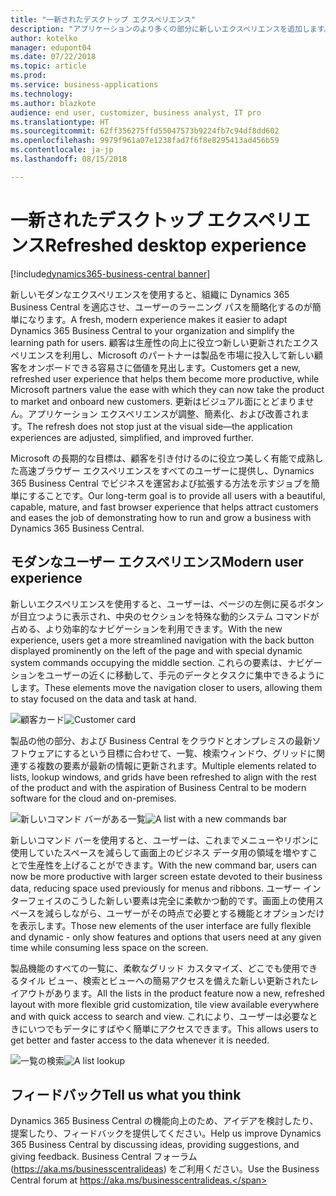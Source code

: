 ```yaml
---
title: "一新されたデスクトップ エクスペリエンス"
description: "アプリケーションのより多くの部分に新しいエクスペリエンスを追加します。"
author: kotelko
manager: edupont04
ms.date: 07/22/2018
ms.topic: article
ms.prod: 
ms.service: business-applications
ms.technology: 
ms.author: blazkote
audience: end user, customizer, business analyst, IT pro
ms.translationtype: HT
ms.sourcegitcommit: 62ff356275ffd55047573b9224fb7c94df8dd602
ms.openlocfilehash: 9979f961a07e1238fad7f6f8e8295413ad456b59
ms.contentlocale: ja-jp
ms.lasthandoff: 08/15/2018

---
```


# <a name="refreshed-desktop-experience"></a><span data-ttu-id="e1ced-103">一新されたデスクトップ エクスペリエンス</span><span class="sxs-lookup"><span data-stu-id="e1ced-103">Refreshed desktop experience</span></span>

[!include[dynamics365-business-central banner](../includes/dynamics365-business-central.md)]



<span data-ttu-id="e1ced-104">新しいモダンなエクスペリエンスを使用すると、組織に Dynamics 365 Business Central を適応させ、ユーザーのラーニング パスを簡略化するのが簡単になります。</span><span class="sxs-lookup"><span data-stu-id="e1ced-104">A fresh, modern experience makes it easier to adapt Dynamics 365 Business Central to your organization and simplify the learning path for users.</span></span> <span data-ttu-id="e1ced-105">顧客は生産性の向上に役立つ新しい更新されたエクスペリエンスを利用し、Microsoft のパートナーは製品を市場に投入して新しい顧客をオンボードできる容易さに価値を見出します。</span><span class="sxs-lookup"><span data-stu-id="e1ced-105">Customers get a new, refreshed user experience that helps them become more productive, while Microsoft partners value the ease with which they can now take the product to market and onboard new customers.</span></span> <span data-ttu-id="e1ced-106">更新はビジュアル面にとどまりません。アプリケーション エクスペリエンスが調整、簡素化、および改善されます。</span><span class="sxs-lookup"><span data-stu-id="e1ced-106">The refresh does not stop just at the visual side—the application experiences are adjusted, simplified, and improved further.</span></span>

<span data-ttu-id="e1ced-107">Microsoft の長期的な目標は、顧客を引き付けるのに役立つ美しく有能で成熟した高速ブラウザー エクスペリエンスをすべてのユーザーに提供し、Dynamics 365 Business Central でビジネスを運営および拡張する方法を示すジョブを簡単にすることです。</span><span class="sxs-lookup"><span data-stu-id="e1ced-107">Our long-term goal is to provide all users with a beautiful, capable, mature, and fast browser experience that helps attract customers and eases the job of demonstrating how to run and grow a business with Dynamics 365 Business Central.</span></span>

## <a name="modern-user-experience"></a><span data-ttu-id="e1ced-108">モダンなユーザー エクスペリエンス</span><span class="sxs-lookup"><span data-stu-id="e1ced-108">Modern user experience</span></span>

<span data-ttu-id="e1ced-109">新しいエクスペリエンスを使用すると、ユーザーは、ページの左側に戻るボタンが目立つように表示され、中央のセクションを特殊な動的システム コマンドが占める、より効率的なナビゲーションを利用できます。</span><span class="sxs-lookup"><span data-stu-id="e1ced-109">With the new experience, users get a more streamlined navigation with the back button displayed prominently on the left of the page and with special dynamic system commands occupying the middle section.</span></span> <span data-ttu-id="e1ced-110">これらの要素は、ナビゲーションをユーザーの近くに移動して、手元のデータとタスクに集中できるようにします。</span><span class="sxs-lookup"><span data-stu-id="e1ced-110">These elements move the navigation closer to users, allowing them to stay focused on the data and task at hand.</span></span>

<span data-ttu-id="e1ced-111">![顧客カード](media/customer-card2.png "顧客カードの例")</span><span class="sxs-lookup"><span data-stu-id="e1ced-111">![Customer card](media/customer-card2.png "An example of a customer card")</span></span>

<span data-ttu-id="e1ced-112">製品の他の部分、および Business Central をクラウドとオンプレミスの最新ソフトウェアにするという目標に合わせて、一覧、検索ウィンドウ、グリッドに関連する複数の要素が最新の情報に更新されます。</span><span class="sxs-lookup"><span data-stu-id="e1ced-112">Multiple elements related to lists, lookup windows, and grids have been refreshed to align with the rest of the product and with the aspiration of Business Central to be modern software for the cloud and on-premises.</span></span>

<span data-ttu-id="e1ced-113">![新しいコマンド バーがある一覧](media/list-page-with-commandbar2.png "顧客の一覧の例")</span><span class="sxs-lookup"><span data-stu-id="e1ced-113">![A list with a new commands bar](media/list-page-with-commandbar2.png "Example of a list of customers")</span></span>

<span data-ttu-id="e1ced-114">新しいコマンド バーを使用すると、ユーザーは、これまでメニューやリボンに使用していたスペースを減らして画面上のビジネス データ用の領域を増やすことで生産性を上げることができます。</span><span class="sxs-lookup"><span data-stu-id="e1ced-114">With the new command bar, users can now be more productive with larger screen estate devoted to their business data, reducing space used previously for menus and ribbons.</span></span> <span data-ttu-id="e1ced-115">ユーザー インターフェイスのこうした新しい要素は完全に柔軟かつ動的です。画面上の使用スペースを減らしながら、ユーザーがその時点で必要とする機能とオプションだけを表示します。</span><span class="sxs-lookup"><span data-stu-id="e1ced-115">Those new elements of the user interface are fully flexible and dynamic - only show features and options that users need at any given time while consuming less space on the screen.</span></span>

<span data-ttu-id="e1ced-116">製品機能のすべての一覧に、柔軟なグリッド カスタマイズ、どこでも使用できるタイル ビュー、検索とビューへの簡易アクセスを備えた新しい更新されたレイアウトがあります。</span><span class="sxs-lookup"><span data-stu-id="e1ced-116">All the lists in the product feature now a new, refreshed layout with more flexible grid customization, tile view available everywhere and with quick access to search and view.</span></span> <span data-ttu-id="e1ced-117">これにより、ユーザーは必要なときにいつでもデータにすばやく簡単にアクセスできます。</span><span class="sxs-lookup"><span data-stu-id="e1ced-117">This allows users to get better and faster access to the data whenever it is needed.</span></span>

<span data-ttu-id="e1ced-118">![一覧の検索](media/list-lookup.png "都市の一覧の例")</span><span class="sxs-lookup"><span data-stu-id="e1ced-118">![A list lookup](media/list-lookup.png "Example of a list of cities")</span></span>

<!--
### Who uses these features
These features are available to all desktop users without additional setup, in the browser or Windows 10 companion app.
## Status
### Availability
Cloud, on-premises, hybrid
### Regional availability
No regional restrictions. Available in all Dynamics 365 Business Central supported markets.
-->

## <a name="tell-us-what-you-think"></a><span data-ttu-id="e1ced-119">フィードバック</span><span class="sxs-lookup"><span data-stu-id="e1ced-119">Tell us what you think</span></span>
<span data-ttu-id="e1ced-120">Dynamics 365 Business Central の機能向上のため、アイデアを検討したり、提案したり、フィードバックを提供してください。</span><span class="sxs-lookup"><span data-stu-id="e1ced-120">Help us improve Dynamics 365 Business Central by discussing ideas, providing suggestions, and giving feedback.</span></span> <span data-ttu-id="e1ced-121">Business Central フォーラム (https://aka.ms/businesscentralideas) をご利用ください。</span><span class="sxs-lookup"><span data-stu-id="e1ced-121">Use the Business Central forum at https://aka.ms/businesscentralideas.</span></span>

